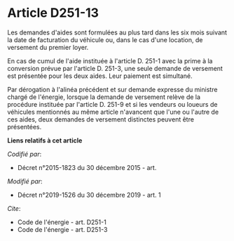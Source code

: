 # Article D251-13

Les demandes d'aides sont formulées au plus tard dans les six mois suivant la date de facturation du véhicule ou, dans le cas
d'une location, de versement du premier loyer.

En cas de cumul de l'aide instituée à l'article D. 251-1 avec la prime à la conversion prévue par l'article D. 251-3, une
seule demande de versement est présentée pour les deux aides. Leur paiement est simultané.

Par dérogation à l'alinéa précédent et sur demande expresse du ministre chargé de l'énergie, lorsque la demande de versement
relève de la procédure instituée par l'article D. 251-9 et si les vendeurs ou loueurs de véhicules mentionnés au même article
n'avancent que l'une ou l'autre de ces aides, deux demandes de versement distinctes peuvent être présentées.

**Liens relatifs à cet article**

_Codifié par_:

  - Décret n°2015-1823 du 30 décembre 2015 - art.

_Modifié par_:

  - Décret n°2019-1526 du 30 décembre 2019 - art. 1

_Cite_:

  - Code de l'énergie - art. D251-1
  - Code de l'énergie - art. D251-3
